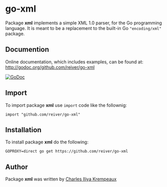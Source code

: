 # go-xml

Package **xml** implements a simple XML 1.0 parser, for the Go programming language.
It is meant to be a replacement to the built-in Go `"encoding/xml"` package.

## Documention

Online documentation, which includes examples, can be found at: http://godoc.org/github.com/reiver/go-xml

[![GoDoc](https://godoc.org/github.com/reiver/go-xml?status.svg)](https://godoc.org/github.com/reiver/go-xml)

## Import

To import package **xml** use `import` code like the follownig:
```
import "github.com/reiver/go-xml"
```

## Installation

To install package **xml** do the following:
```
GOPROXY=direct go get https://github.com/reiver/go-xml
```

## Author

Package **xml** was written by [Charles Iliya Krempeaux](http://reiver.link)
